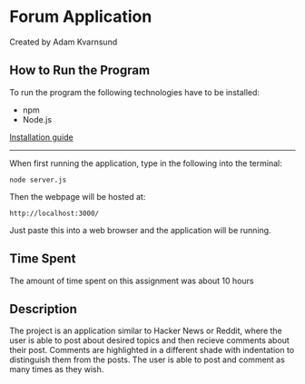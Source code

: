 # Forum Application

Created by Adam Kvarnsund

## How to Run the Program

To run the program the following technologies have to be installed:

* npm
* Node.js
  
[Installation guide](https://docs.npmjs.com/downloading-and-installing-node-js-and-npm)

***

When first running the application, type in the following into the terminal:
```
node server.js 
```
Then the webpage will be hosted at:
```
http://localhost:3000/
```
Just paste this into a web browser and the application will be running.


## Time Spent

The amount of time spent on this assignment was about 10 hours


## Description

The project is an application similar to Hacker News or Reddit, where the user is able to post about desired topics and then recieve comments about their post. Comments are highlighted in a different shade with indentation to distinguish them from the posts. The user is able to post and comment as many times as they wish.
